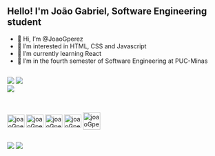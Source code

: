 ## Hello! I'm João Gabriel, Software Engineering student

- 👋 Hi, I’m @JoaoGperez
- 👀 I’m interested in HTML, CSS and Javascript
- 🌱 I’m currently learning React
- 💞️ I’m in the fourth semester of Software Engineering at PUC-Minas

<!---
JoaoGperez/JoaoGperez is a ✨ special ✨ repository because its `README.md` (this file) appears on your GitHub profile.
You can click the Preview link to take a look at your changes.
--->

##
<div>

![](https://github-readme-stats.vercel.app/api?username=joaoGperez&theme=discord_old_blurple&bg_color=00000000&hide_border=false&show_icons=true&include_all_commits=true&count_private=true)
![](https://github-readme-stats.vercel.app/api/top-langs/?username=joaoGperez&layout=compact&theme=discord_old_blurple&bg_color=00000000&hide_border=false&include_all_commits=true&count_private=true)</br>
![](http://github-readme-streak-stats.herokuapp.com?user=joaoGperez&theme=discord-old-blurple&date_format=M%20j%5B%2C%20Y%5D&card_width=330&fire=FB8C00&ring=FB8C00&hide_total_contributions=true)

</div>

##

<div style="display: inline_block"><br>
  <img align="center" alt="joaoGperez-HTML" height="30" width="40" src="https://cdn.jsdelivr.net/gh/devicons/devicon/icons/html5/html5-original.svg">
  <img align="center" alt="joaoGperez-CSS" height="30" width="40" src="https://cdn.jsdelivr.net/gh/devicons/devicon/icons/css3/css3-original.svg">
  <img align="center" alt="joaoGperez-Js" height="30" width="40" src="https://cdn.jsdelivr.net/gh/devicons/devicon/icons/javascript/javascript-original.svg">
  <img align="center" alt="joaoGperez-Bootstrap" height="30" width="40" src="https://cdn.jsdelivr.net/gh/devicons/devicon/icons/bootstrap/bootstrap-original.svg">
  <img align="center" alt="joaoGperez-Bootstrap" height="40" width="40" src="https://cdn.jsdelivr.net/gh/devicons/devicon@latest/icons/java/java-original.svg"/>
          
</div>

##

<div> 
  <a href = "mailto:jgpmgin31@gmail.com"><img src="https://img.shields.io/badge/-Gmail-%23333?style=for-the-badge&logo=gmail&logoColor=white" target="_blank"></a>
  <a href="www.linkedin.com/in/joão-gabriel-perez" target="_blank"><img src="https://img.shields.io/badge/-LinkedIn-%230077B5?style=for-the-badge&logo=linkedin&logoColor=white" target="_blank"></a> 
  
</div>

